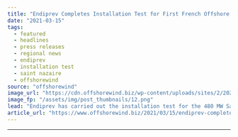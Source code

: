 ```yaml
---
title: "Endiprev Completes Installation Test for First French Offshore Wind Farm"
date: "2021-03-15"
tags: 
  - featured
  - headlines
  - press releases
  - regional news
  - endiprev
  - installation test
  - saint nazaire
  - offshorewind
source: "offshorewind"
image_url: "https://cdn.offshorewind.biz/wp-content/uploads/sites/2/2021/03/15162009/Endiprev-Completes-Installation-Test-for-First-French-Offshore-Wind-Farm.png"
image_fp: "/assets/img/post_thumbnails/12.png"
lead: "Endiprev has carried out the installation test for the 480 MW Saint-Nazaire project, set"
article_url: "https://www.offshorewind.biz/2021/03/15/endiprev-completes-installation-test-for-first-french-offshore-wind-farm/"
---
```


---
